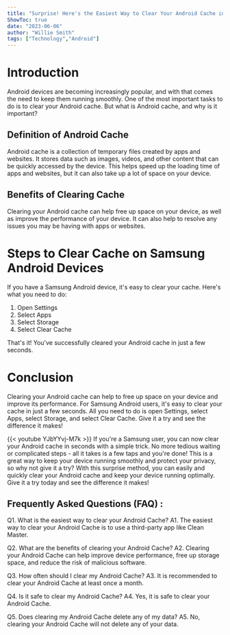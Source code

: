 ```yaml
---
title: "Surprise! Here's the Easiest Way to Clear Your Android Cache in Seconds - Samsung Users Rejoice!"
ShowToc: true 
date: "2023-06-06"
author: "Willie Smith" 
tags: ["Technology","Android"]
---
```

# Introduction

Android devices are becoming increasingly popular, and with that comes the need to keep them running smoothly. One of the most important tasks to do is to clear your Android cache. But what is Android cache, and why is it important? 

## Definition of Android Cache

Android cache is a collection of temporary files created by apps and websites. It stores data such as images, videos, and other content that can be quickly accessed by the device. This helps speed up the loading time of apps and websites, but it can also take up a lot of space on your device.

## Benefits of Clearing Cache

Clearing your Android cache can help free up space on your device, as well as improve the performance of your device. It can also help to resolve any issues you may be having with apps or websites.

# Steps to Clear Cache on Samsung Android Devices

If you have a Samsung Android device, it's easy to clear your cache. Here's what you need to do: 

1. Open Settings 
2. Select Apps 
3. Select Storage 
4. Select Clear Cache

That's it! You've successfully cleared your Android cache in just a few seconds.

# Conclusion

Clearing your Android cache can help to free up space on your device and improve its performance. For Samsung Android users, it's easy to clear your cache in just a few seconds. All you need to do is open Settings, select Apps, select Storage, and select Clear Cache. Give it a try and see the difference it makes!

{{< youtube YJbYYvj-M7k >}} 
If you're a Samsung user, you can now clear your Android cache in seconds with a simple trick. No more tedious waiting or complicated steps - all it takes is a few taps and you're done! This is a great way to keep your device running smoothly and protect your privacy, so why not give it a try? With this surprise method, you can easily and quickly clear your Android cache and keep your device running optimally. Give it a try today and see the difference it makes!

## Frequently Asked Questions (FAQ) :
Q1. What is the easiest way to clear your Android Cache?
A1. The easiest way to clear your Android Cache is to use a third-party app like Clean Master.

Q2. What are the benefits of clearing your Android Cache?
A2. Clearing your Android Cache can help improve device performance, free up storage space, and reduce the risk of malicious software.

Q3. How often should I clear my Android Cache?
A3. It is recommended to clear your Android Cache at least once a month.

Q4. Is it safe to clear my Android Cache?
A4. Yes, it is safe to clear your Android Cache.

Q5. Does clearing my Android Cache delete any of my data?
A5. No, clearing your Android Cache will not delete any of your data.


